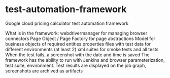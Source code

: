 # test-automation-framework
Google cloud pricing calculator test automation framework

What is in the framework:
    webdrivermanager for managing browser connectors
    Page Object / Page Factory for page abstractions
    Model for business objects of required entities
    properties files with test data for different environments (at least 2)
    xml suites for smoke tests and all tests
    When the test fails, a screenshot with the date and time is saved
    The framework has the ability to run with Jenkins and browser parameterization, test suite, environment.
    Test results are displayed on the job graph, screenshots are archived as artifacts 
